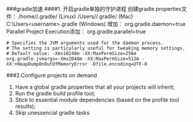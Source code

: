 ###gradle加速
####1. 开启gradle单独的守护进程
	创建gradle.properties文件：
	/home/<username>/.gradle/ (Linux)
	/Users/<username>/.gradle/ (Mac)
	C:\Users\<username>\.gradle (Windows)
	增加： org.gradle.daemon=true
	Parallel Project Execution添加： org.gradle.parallel=true

	# Specifies the JVM arguments used for the daemon process.
	# The setting is particularly useful for tweaking memory settings.
	# Default value: -Xmx10248m -XX:MaxPermSize=256m
	org.gradle.jvmargs=-Xmx2048m -XX:MaxPermSize=512m -XX:+HeapDumpOnOutOfMemoryError -Dfile.encoding=UTF-8
###2.Configure projects on demand
1. Have a global gradle.properties that all your projects will inherit;
2. Run the gradle build profile tool;
3. Stick to essential module dependencies (based on the profile tool results);
4. Skip unessencial gradle tasks